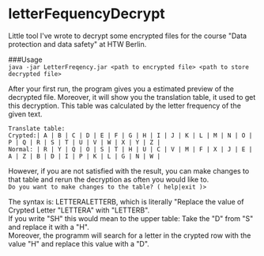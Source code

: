 # letterFequencyDecrypt
Little tool I've wrote to decrypt some encrypted files for the course "Data protection and data safety" at HTW Berlin.
  
###Usage  
`java -jar LetterFreqency.jar <path to encrypted file> <path to store decrypted file>`

After your first run, the program gives you a estimated preview of the decrypted file. Moreover, it will show you the translation table, it used to get this decryption. This table was calculated by the letter frequency of the given text.    

`Translate table:`     
`Crypted:| A | B | C | D | E | F | G | H | I | J | K | L | M | N | O | P | Q | R | S | T | U | V | W | X | Y | Z |`    
`Normal: | R | Y | Q | O | S | T | H | U | C | V | M | F | X | J | E | A | Z | B | D | I | P | K | L | G | N | W |`  
  
However, if you are not satisfied with the result, you can make changes to that table and rerun the decryption as often you would like to.  
`Do you want to make changes to the table? ( help|exit )>`   

The syntax is: LETTERALETTERB<enter-key>, which is literally "Replace the value of Crypted Letter "LETTERA" with "LETTERB".   
If you write "SH" this would mean to the upper table: Take the "D" from "S" and replace it with a "H".  
Moreover, the programm will search for a letter in the crypted row with the value "H" and replace this value with a "D".  





